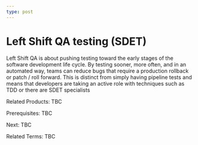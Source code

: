```yaml
---
type: post
---
```

# Left Shift QA testing (SDET)

Left Shift QA is about pushing testing toward the early stages of the software development life cycle.  By testing sooner, more often, and in an automated way, teams can reduce bugs that require a production rollback or patch / roll forward. This is distinct from simply having pipeline tests and means that developers are taking an active role with techniques such as TDD or there are SDET specialists 

Related Products: TBC

Prerequisites: TBC

Next: TBC

Related Terms: TBC
